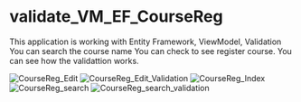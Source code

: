 # validate_VM_EF_CourseReg
This application is working with Entity Framework, ViewModel, Validation
You can search the course name
You can check to see register course.
You can see how the validattion works.

![CourseReg_Edit](https://user-images.githubusercontent.com/98179569/210647350-e9e19e00-4513-47e8-a32f-f0c397f9445b.jpg)
![CourseReg_Edit_Validation](https://user-images.githubusercontent.com/98179569/210647356-73dea329-70cd-4519-930d-fe7ac353326c.jpg)
![CourseReg_Index](https://user-images.githubusercontent.com/98179569/210647360-c4969d7f-1065-4432-a51a-ef5195207acf.jpg)
![CourseReg_search](https://user-images.githubusercontent.com/98179569/210647362-4f3401d5-7199-4e86-9c21-5cc01bd3abce.jpg)
![CourseReg_search_validation](https://user-images.githubusercontent.com/98179569/210647364-afe56908-1b38-44d3-b8ac-35eafa6a7866.jpg)
